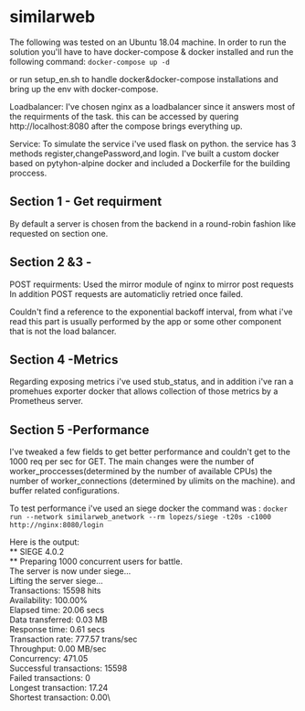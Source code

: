 # similarweb
The following was tested on an Ubuntu 18.04 machine.
In order to run the solution you'll have to have
docker-compose & docker installed and run the following command:
`docker-compose up -d `

or run setup_en.sh  to handle docker&docker-compose installations and 
bring up the env with docker-compose.

Loadbalancer:
I've chosen nginx as a loadbalancer since it answers most of the requirments of the task.
this can be accessed by quering http://localhost:8080 after the compose brings everything up.

Service:
To simulate the service i've used flask on python.
the service has 3 methods register,changePassword,and login.
I've built a custom docker based on pytyhon-alpine docker
and included a Dockerfile for the building proccess.

## Section 1 - Get requirment
By default a server is chosen from the backend in a round-robin fashion like requested on section one.

## Section 2 &3 -
POST requirments: Used the mirror module of nginx to mirror post requests
In addition POST requests are automaticliy retried once failed.

Couldn't find a reference to the exponential backoff interval,
from what i've read this part is usually performed by the app or some other 
component that is not the load balancer.

## Section 4 -Metrics 
Regarding exposing metrics i've used stub_status,
and in addition i've ran a promehues exporter docker that allows collection of those metrics by a Prometheus server.

## Section 5 -Performance
I've tweaked a few fields to get better performance and couldn't get to the 1000 req per sec for GET.
The main changes were the number of worker_proccesses(determined by the number of available CPUs)
the number of worker_connections (determined by ulimits on the machine).
and buffer related configurations.

To test performance i've used an siege docker 
the command was : 
`docker run --network similarweb_anetwork --rm lopezs/siege -t20s -c1000 http://nginx:8080/login`

Here is the output:
<br> ** SIEGE 4.0.2 </br>
 ** Preparing 1000 concurrent users for battle.\
The server is now under siege...\
Lifting the server siege...\
Transactions:                  15598 hits\
Availability:                 100.00%\
Elapsed time:                  20.06 secs\
Data transferred:               0.03 MB\
Response time:                  0.61 secs\
Transaction rate:             777.57 trans/sec\
Throughput:                     0.00 MB/sec\
Concurrency:                  471.05\
Successful transactions:       15598\
Failed transactions:               0\
Longest transaction:           17.24\
Shortest transaction:           0.00\

